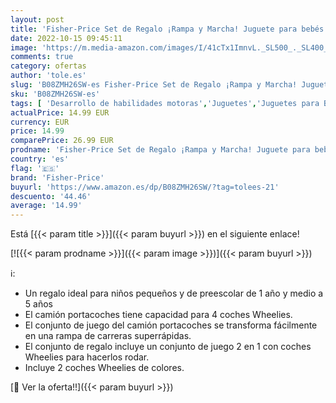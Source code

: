 ```yaml
---
layout: post
title: 'Fisher-Price Set de Regalo ¡Rampa y Marcha! Juguete para bebés  Mattel HBX23 '
date: 2022-10-15 09:45:11
image: 'https://m.media-amazon.com/images/I/41cTx1ImnvL._SL500_._SL400_.jpg'
comments: true
category: ofertas
author: 'tole.es'
slug: 'B08ZMH26SW-es Fisher-Price Set de Regalo ¡Rampa y Marcha! Juguete para...'
sku: 'B08ZMH26SW-es'
tags: [ 'Desarrollo de habilidades motoras','Juguetes','Juguetes para Bebés y primera infancia','Juguetes y juegos','Vehículos de juguete para niños','de','fisher-price','regalo','set','🇪🇸', ]
actualPrice: 14.99 EUR
currency: EUR
price: 14.99
comparePrice: 26.99 EUR
prodname: 'Fisher-Price Set de Regalo ¡Rampa y Marcha! Juguete para bebés  Mattel HBX23 '
country: 'es'
flag: '🇪🇸'
brand: 'Fisher-Price'
buyurl: 'https://www.amazon.es/dp/B08ZMH26SW/?tag=tolees-21'
descuento: '44.46'
average: '14.99'
---
```


Está [{{< param title >}}]({{< param buyurl >}}) en el siguiente enlace!

[![{{< param prodname >}}]({{< param image >}})]({{< param buyurl >}})

ℹ️:

- Un regalo ideal para niños pequeños y de preescolar de 1 año y medio a 5 años
- El camión portacoches tiene capacidad para 4 coches Wheelies.
- El conjunto de juego del camión portacoches se transforma fácilmente en una rampa de carreras superrápidas.
- El conjunto de regalo incluye un conjunto de juego 2 en 1 con coches Wheelies para hacerlos rodar.
- Incluye 2 coches Wheelies de colores.

[🛒 Ver la oferta!!]({{< param buyurl >}})
